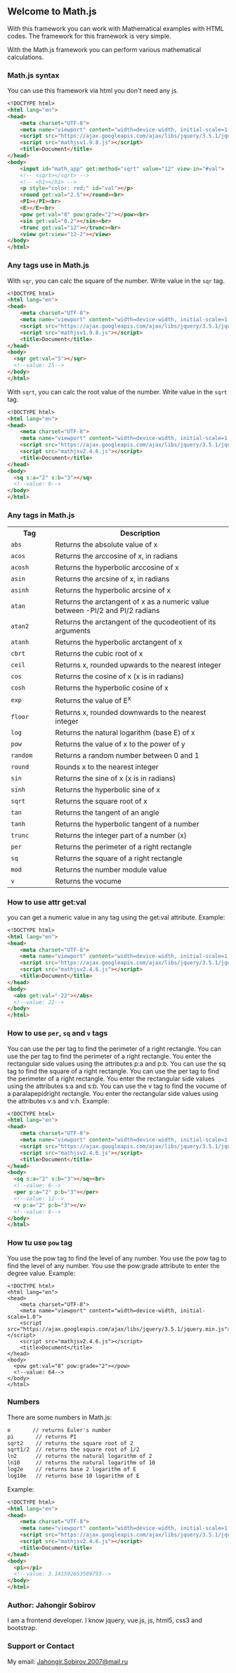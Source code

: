 ## Welcome to Math.js

With this framework you can work with Mathematical examples with HTML codes. The framework for this framework is very simple.

With the Math.js framework you can perform various mathematical calculations.

### Math.js syntax

You can use this framework via html you don't need any js.

```markdown
<!DOCTYPE html>
<html lang="en">
<head>
    <meta charset="UTF-8">
    <meta name="viewport" content="width=device-width, initial-scale=1.0">
    <script src="https://ajax.googleapis.com/ajax/libs/jquery/3.5.1/jquery.min.js"></script>
    <script src="mathjsv1.9.8.js"></script>
    <title>Document</title>
</head>
<body>
    <input id="math_app" get:method="sqrt" value="12" view-in="#val">
    <!-- <sqrt></sqrt> -->
    <!-- <h1></h1> -->
    <p style="color: red;" id="val"></p>
    <round get:val="2.5"></round><br>
    <PI></PI><br>
    <E></E><br>
    <pow get:val="8" pow:grade="2"></pow><br>
    <sin get:val="0.2"></sin><br>
    <trunc get:val="12"></trunc><br>
    <view get:view="12-2"></view>
</body> 
</html>
```
### Any tags use in Math.js
With <code>sqr</code>, you can calc the square of the number. Write value in the <code>sqr</code> tag.
```markdown
<!DOCTYPE html>
<html lang="en">
<head>
    <meta charset="UTF-8">
    <meta name="viewport" content="width=device-width, initial-scale=1.0">
    <script src="https://ajax.googleapis.com/ajax/libs/jquery/3.5.1/jquery.min.js"></script>
    <script src="mathjsv1.9.8.js"></script>
    <title>Document</title>
</head>
<body>
  <sqr get:val="5"></sqr>
  <!--value: 25-->
</body> 
</html>
```
With <code>sqrt</code>, you can calc the root value of the number. Write value in the <code>sqrt</code> tag.
```markdown
<!DOCTYPE html>
<html lang="en">
<head>
    <meta charset="UTF-8">
    <meta name="viewport" content="width=device-width, initial-scale=1.0">
    <script src="https://ajax.googleapis.com/ajax/libs/jquery/3.5.1/jquery.min.js"></script>
    <script src="mathjsv2.4.6.js"></script>
    <title>Document</title>
</head>
<body>
  <sq s:a="2" s:b="3"></sq>
  <!--value: 6-->
</body> 
</html>
```
 ### Any tags in Math.js
<table align="center">
  <tr>
    <th style="width:20%">Tag</th>
    <th>Description</th>
  </tr>
  <tr>
    <td><code>abs</code></td>
    <td>Returns the absolute value of x</td>
  </tr>
  <tr>
    <td><code>acos</code></td>
    <td>Returns the arccosine of x, in radians</td>
  </tr>
  <tr>
    <td><code>acosh</code></td>
    <td>Returns the hyperbolic arccosine of x</td>
  </tr>
  <tr>
    <td><code>asin</code></td>
    <td>Returns the arcsine of x, in radians</td>
  </tr>
  <tr>
    <td><code>asinh</code></td>
    <td>Returns the hyperbolic arcsine of x</td>
  </tr>
  <tr>
    <td><code>atan</code></td>
    <td>Returns the arctangent of x as a numeric value between -PI/2 and PI/2 radians</td>
  </tr>
  <tr>
    <td><code>atan2</code></td>
    <td>Returns the arctangent of the qucodeotient of its arguments</td>
  </tr>
  <tr>
    <td><code>atanh</code></td>
    <td>Returns the hyperbolic arctangent of x</td>
  </tr>
  <tr>
    <td><code>cbrt</code></td>
    <td>Returns the cubic root of x</td>
  </tr>
  <tr>
    <td><code>ceil</code></td>
    <td>Returns x, rounded upwards to the nearest integer</td>
  </tr>
  <tr>
    <td><code>cos</code></td>
    <td>Returns the cosine of x (x is in radians)</td>
  </tr>
  <tr>
    <td><code>cosh</code></td>
    <td>Returns the hyperbolic cosine of x</td>
  </tr>
  <tr>
    <td><code>exp</a></td>
    <td>Returns the value of E<sup>x</sup></td>
  </tr>
  <tr>
    <td><code>floor</code></td>
    <td>Returns x, rounded downwards to the nearest integer</td>
  </tr>
  <tr>
    <td><code>log</code></td>
    <td>Returns the natural logarithm (base E) of x</td>
  </tr>
  <tr>
    <td><code>pow</code></td>
    <td>Returns the value of x to the power of y</td>
  </tr>
  <tr>
    <td><code>random</code></td>
    <td>Returns a random number between 0 and 1</td>
  </tr>
  <tr>
    <td><code>round</code></td>
    <td>Rounds x to the nearest integer</td>
  </tr>
  <tr>
    <td><code>sin</code></td>
    <td>Returns the sine of x (x is in radians)</td>
  </tr>
  <tr>
    <td><code>sinh</code></td>
    <td>Returns the hyperbolic sine of x</td>
  </tr>
  <tr>
    <td><code>sqrt</code></td>
    <td>Returns the square root of x</td>
  </tr>
  <tr>
    <td><code>tan</code></td>
    <td>Returns the tangent of an angle</td>
  </tr>
  <tr>
    <td><code>tanh</code></td>
    <td>Returns the hyperbolic tangent of a number</td>
  </tr>
  <tr>
    <td><code>trunc</code></td>
    <td>Returns the integer part of a number (x)</td>
  </tr>
   <tr>
    <td><code>per</code></td>
    <td>Returns the perimeter of a right rectangle</td>
  </tr>
     <tr>
    <td><code>sq</code></td>
    <td>Returns the square of a right rectangle</td>
  </tr>
       <tr>
    <td><code>mod</code></td>
    <td>Returns the number module value</td>
  </tr>
         <tr>
    <td><code>v</code></td>
    <td>Returns the vocume</td>
  </tr>
  </table>
  
### How to use attr get:val
you can get a numeric value in any tag using the get:val attribute. Example:

```markdown
<!DOCTYPE html>
<html lang="en">
<head>
    <meta charset="UTF-8">
    <meta name="viewport" content="width=device-width, initial-scale=1.0">
    <script src="https://ajax.googleapis.com/ajax/libs/jquery/3.5.1/jquery.min.js"></script>
    <script src="mathjsv2.4.6.js"></script>
    <title>Document</title>
</head>
<body>
  <abs get:val="-22"></abs>
  <!--value: 22-->
</body> 
</html>
```
### How to use `per`, `sq` and `v` tags
You can use the per tag to find the perimeter of a right rectangle. You can use the per tag to find the perimeter of a right rectangle. You enter the rectangular side values using the attributes p:a and p:b. You can use the sq tag to find the square of a right rectangle. You can use the per tag to find the perimeter of a right rectangle. You enter the rectangular side values using the attributes s:a and s:b. You can use the v tag to find the vocume of a paralapepidright rectangle. You enter the rectangular side values using the attributes v:s and v:h. Example:
```markdown
<!DOCTYPE html>
<html lang="en">
<head>
    <meta charset="UTF-8">
    <meta name="viewport" content="width=device-width, initial-scale=1.0">
    <script src="https://ajax.googleapis.com/ajax/libs/jquery/3.5.1/jquery.min.js"></script>
    <script src="mathjsv2.4.6.js"></script>
    <title>Document</title>
</head>
<body>
  <sq s:a="2" s:b="3"></sq><br>
  <!--value: 6-->
  <per p:a="2" p:b="3"></per>
  <!--value: 12-->
  <v p:a="2" p:b="3"></v>
  <!--value: 6-->
</body> 
</html>
```
### How tu use `pow` tag
You use the pow tag to find the level of any number. You use the pow tag to find the level of any number. You use the pow:grade attribute to enter the degree value. Example:
```
<!DOCTYPE html>
<html lang="en">
<head>
    <meta charset="UTF-8">
    <meta name="viewport" content="width=device-width, initial-scale=1.0">
    <script src="https://ajax.googleapis.com/ajax/libs/jquery/3.5.1/jquery.min.js"></script>
    <script src="mathjsv2.4.6.js"></script>
    <title>Document</title>
</head>
<body>
  <pow get:val="8" pow:grade="2"></pow>
  <!--value: 64-->
</body> 
</html>
```
### Numbers
There are some numbers in Math.js:
```markdown
e       // returns Euler's number
pi       // returns PI
sqrt2    // returns the square root of 2
sqrt1/2  // returns the square root of 1/2
ln2      // returns the natural logarithm of 2
ln10     // returns the natural logarithm of 10
log2e    // returns base 2 logarithm of E
log10e   // returns base 10 logarithm of E
```
Example:
```markdown
<!DOCTYPE html>
<html lang="en">
<head>
    <meta charset="UTF-8">
    <meta name="viewport" content="width=device-width, initial-scale=1.0">
    <script src="https://ajax.googleapis.com/ajax/libs/jquery/3.5.1/jquery.min.js"></script>
    <script src="mathjsv2.4.6.js"></script>
    <title>Document</title>
</head>
<body>
  <pi></pi>
  <!--value: 3.141592653589793-->
</body> 
</html>
```
### Author: Jahongir Sobirov

I am a frontend developer. I know jquery, vue.js, js, html5, css3 and bootstrap.

### Support or Contact

My email: Jahongir.Sobirov.2007@mail.ru
